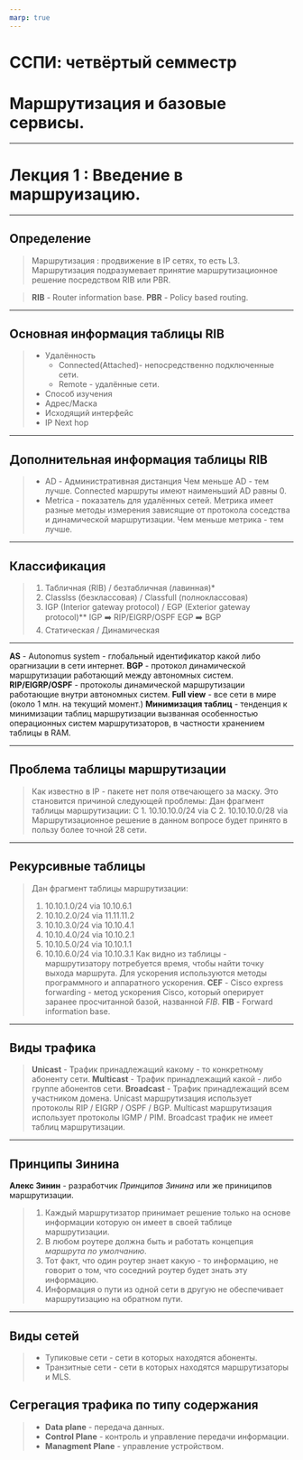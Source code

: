 ```yaml
---
marp: true
---
```

# ССПИ: четвёртый семместр
# Маршрутизация и базовые сервисы.

---
# Лекция 1 : Введение в маршруизацию.
---
## Определение
>Маршрутизация : продвижение в IP сетях, то есть L3.
Маршрутизация подразумевает принятие маршрутизационное решение посредством RIB или PBR.

> **RIB** - Router information base.
**PBR** - Policy based routing.
---

## Основная информация таблицы RIB
> - Удалённость
>   - Connected(Attached)- непосредственно подключенные сети.
>   - Remote - удалённые сети.
> - Способ изучения
> - Адрес/Маска
> - Исходящий интерфейс
> - IP Next hop 
---
## Дополнительная информация таблицы RIB
> - AD - Административная дистанция
>   Чем меньше AD - тем лучше. Connected маршруты имеют наименьший AD равны 0.
> - Metrica - показатель для удалённых сетей.
>   Метрика имеет разные методы измерения зависящие от протокола соседства и динамической маршрутизации. Чем меньше метрика - тем лучше.
---
<!-- _footer: \\*Безтабличная маршрутизация ныне устарела \n \\** Внутренняя / внешняя. -->
## Классификация
> 1. Табличная (RIB) / безтабличная (лавинная)*
> 2. Classlss (безклассовая) / Classfull (полноклассовая)
> 3. IGP (Interior gateway protocol) / EGP (Exterior gateway protocol)**
> IGP :arrow_right: RIP/EIGRP/OSPF
> EGP :arrow_right: BGP
> 4. Статическая / Динамическая

---
**AS** - Autonomus system - глобальный идентификатор какой либо орагнизации в сети интернет.
**BGP** - протокол динамической маршрутизации работающий между автономных систем.
**RIP/EIGRP/OSPF** - протоколы динамической маршрутизации работающие внутри автономных систем.
**Full view** - все сети в мире (около 1 млн. на текущий момент.)
**Минимизация таблиц** - тенденция к минимизации таблиц маршрутизации вызванная особенностью операционных систем маршрутизаторов, в частности хранением таблицы в RAM.

---
## Проблема таблицы маршрутизации
> Как известно в IP - пакете нет поля отвечающего за маску. Это становится причиной следующей проблемы: Дан фрагмент таблицы маршрутизации:
> С 1. 10.10.10.0/24 via
> С 2. 10.10.10.0/28 via
> Маршрутизационное решение  в данном вопросе будет принято в пользу более точной 28 сети.
---
## Рекурсивные таблицы
> Дан фрагмент таблицы маршрутизации:
> 1. 10.10.1.0/24 via 10.10.6.1
> 2. 10.10.2.0/24 via 11.11.11.2
> 3. 10.10.3.0/24 via 10.10.4.1
> 4. 10.10.4.0/24 via 10.10.2.1
> 5. 10.10.5.0/24 via 10.10.1.1
> 6. 10.10.6.0/24 via 10.10.3.1
> Как видно из таблицы - маршрутизатору потребуется время, чтобы найти точку выхода маршрута. Для ускорения используются методы программного и аппаратного ускорения.
> **CEF** - Cisco express forwarding - метод ускорения Cisco, который оперирует заранее просчитанной базой, названной _FIB_.
> **FIB** - Forward information base.
---
## Виды трафика
> **Unicast** - Трафик принадлежащий какому - то конкретному абоненту сети.
> **Multicast** - Трафик принадлежащий какой - либо группе абонентов сети.
> **Broadcast** - Трафик принадлежащий всем участником домена.
> Unicast маршрутизация использует протоколы RIP / EIGRP / OSPF / BGP.
> Multicast маршрутизация использует протоколы IGMP / PIM.
> Broadcast трафик не имеет таблиц маршрутизации.
---
## Принципы Зинина
**Алекс Зинин** - разработчик _Принципов Зинина_ или же приниципов маршрутизации.
> 1. Каждый маршрутизатор принимает решение только на основе информации которую он имеет в своей таблице маршрутизации.
> 2. В любом роутере должна быть и работать концепция _маршрута по умолчанию_.
> 3. Тот факт, что один роутер знает какую - то информацию, не говорит о том, что соседний роутер будет знать эту информацию.
> 4. Информация о пути из одной сети в другую не обеспечивает маршрутизацию на обратном пути.
---
## Виды сетей
> - Тупиковые сети - сети в которых находятся абоненты.
> - Транзитные сети - сети в которых находятся маршрутизаторы и MLS.
## Сегрегация трафика по типу содержания
> - **Data plane** - передача данных.
> - **Control Plane** - контроль и управление передачи информации.
> - **Managment Plane** - управление устройством.